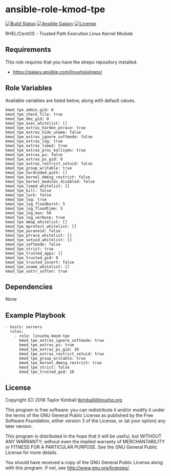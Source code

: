 # ansible-role-kmod-tpe

[![Build Status](https://travis-ci.org/linuxhq/ansible-role-kmod-tpe.svg?branch=master)](https://travis-ci.org/linuxhq/ansible-role-kmod-tpe)
[![Ansible Galaxy](https://img.shields.io/badge/ansible--galaxy-kmod--tpe-blue.svg?style=flat)](https://galaxy.ansible.com/linuxhq/kmod-tpe)
[![License](https://img.shields.io/badge/license-GPLv3-brightgreen.svg?style=flat)](COPYING)

RHEL/CentOS - Trusted Path Execution Linux Kernel Module

## Requirements

This role requires that you have the elrepo repository installed.

 * https://galaxy.ansible.com/linuxhq/elrepo/

## Role Variables

Available variables are listed below, along with default values.

    kmod_tpe_admin_gid: 0
    kmod_tpe_check_file: true
    kmod_tpe_dmz_gid: 0
    kmod_tpe_exec_whitelist: []
    kmod_tpe_extras_harden_ptrace: true
    kmod_tpe_extras_hide_uname: false
    kmod_tpe_extras_ignore_softmode: false
    kmod_tpe_extras_log: true
    kmod_tpe_extras_lsmod: true
    kmod_tpe_extras_proc_kallsyms: true
    kmod_tpe_extras_ps: false
    kmod_tpe_extras_ps_gid: 0
    kmod_tpe_extras_restrict_setuid: false
    kmod_tpe_group_writable: true
    kmod_tpe_hardcoded_path: []
    kmod_tpe_kernel_dmesg_restrict: false
    kmod_tpe_kernel_modules_disabled: false
    kmod_tpe_lsmod_whitelist: []
    kmod_tpe_kill: false
    kmod_tpe_lock: false
    kmod_tpe_log: true
    kmod_tpe_log_floodburst: 5
    kmod_tpe_log_floodtime: 5
    kmod_tpe_log_max: 50
    kmod_tpe_log_verbose: true
    kmod_tpe_mmap_whitelist: []
    kmod_tpe_mprotect_whitelist: []
    kmod_tpe_paranoid: false
    kmod_tpe_ptrace_whitelist: []
    kmod_tpe_setuid_whitelist: []
    kmod_tpe_softmode: false
    kmod_tpe_strict: true
    kmod_tpe_trusted_apps: []
    kmod_tpe_trusted_gid: 0
    kmod_tpe_trusted_invert: false
    kmod_tpe_uname_whitelist: []
    kmod_tpe_xattr_soften: true

## Dependencies

None

## Example Playbook

    - hosts: servers
      roles:
        - role: linuxhq.kmod-tpe
          kmod_tpe_extras_ignore_softmode: true
          kmod_tpe_extras_ps: true
          kmod_tpe_extras_ps_gid: 10
          kmod_tpe_extras_restrict_setuid: true
          kmod_tpe_group_writable: true
          kmod_tpe_kernel_dmesg_restrict: true
          kmod_tpe_strict: false
          kmod_tpe_trusted_gid: 10
          
## License

Copyright (C) 2018 Taylor Kimball <tkimball@linuxhq.org>

This program is free software: you can redistribute it and/or modify
it under the terms of the GNU General Public License as published by
the Free Software Foundation, either version 3 of the License, or
(at your option) any later version.

This program is distributed in the hope that it will be useful,
but WITHOUT ANY WARRANTY; without even the implied warranty of
MERCHANTABILITY or FITNESS FOR A PARTICULAR PURPOSE. See the
GNU General Public License for more details.

You should have received a copy of the GNU General Public License
along with this program. If not, see <http://www.gnu.org/licenses/>.
